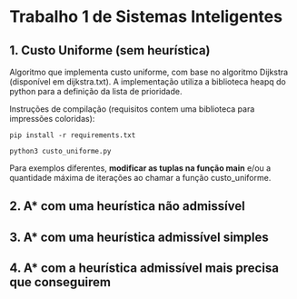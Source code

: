 # Trabalho 1 de Sistemas Inteligentes

## 1. Custo Uniforme (sem heurística)

Algoritmo que implementa custo uniforme, com base no algoritmo Dijkstra (disponível em dijkstra.txt). A implementação utiliza a biblioteca heapq do python para a definição da lista de prioridade.

Instruções de compilação (requisitos contem uma biblioteca para impressões coloridas):

`pip install -r requirements.txt`

`python3 custo_uniforme.py`

Para exemplos diferentes, **modificar as tuplas na função main** e/ou a quantidade máxima de iterações ao chamar a função custo_uniforme.

## 2. A\* com uma heurística não admissível

## 3. A\* com uma heurística admissível simples

## 4. A\* com a heurística admissível mais precisa que conseguirem
